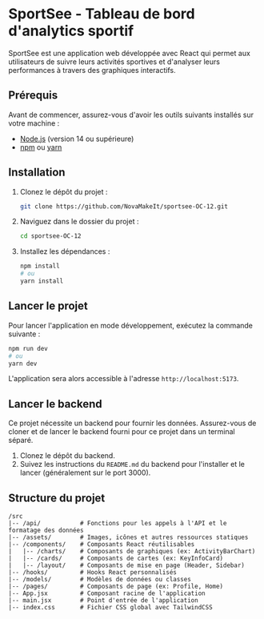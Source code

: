 # SportSee - Tableau de bord d'analytics sportif

SportSee est une application web développée avec React qui permet aux utilisateurs de suivre leurs activités sportives et d'analyser leurs performances à travers des graphiques interactifs.

## Prérequis

Avant de commencer, assurez-vous d'avoir les outils suivants installés sur votre machine :
- [Node.js](https://nodejs.org/) (version 14 ou supérieure)
- [npm](https://www.npmjs.com/) ou [yarn](https://yarnpkg.com/)

## Installation

1.  Clonez le dépôt du projet :
    ```bash
    git clone https://github.com/NovaMakeIt/sportsee-OC-12.git
    ```
2.  Naviguez dans le dossier du projet :
    ```bash
    cd sportsee-OC-12
    ```
3.  Installez les dépendances :
    ```bash
    npm install
    # ou
    yarn install
    ```

## Lancer le projet

Pour lancer l'application en mode développement, exécutez la commande suivante :

```bash
npm run dev
# ou
yarn dev
```

L'application sera alors accessible à l'adresse `http://localhost:5173`.

## Lancer le backend

Ce projet nécessite un backend pour fournir les données. Assurez-vous de cloner et de lancer le backend fourni pour ce projet dans un terminal séparé.

1. Clonez le dépôt du backend.
2. Suivez les instructions du `README.md` du backend pour l'installer et le lancer (généralement sur le port 3000).

## Structure du projet

```
/src
|-- /api/           # Fonctions pour les appels à l'API et le formatage des données
|-- /assets/        # Images, icônes et autres ressources statiques
|-- /components/    # Composants React réutilisables
|   |-- /charts/    # Composants de graphiques (ex: ActivityBarChart)
|   |-- /cards/     # Composants de cartes (ex: KeyInfoCard)
|   |-- /layout/    # Composants de mise en page (Header, Sidebar)
|-- /hooks/         # Hooks React personnalisés
|-- /models/        # Modèles de données ou classes
|-- /pages/         # Composants de page (ex: Profile, Home)
|-- App.jsx         # Composant racine de l'application
|-- main.jsx        # Point d'entrée de l'application
|-- index.css       # Fichier CSS global avec TailwindCSS
```

